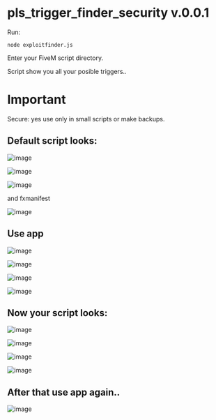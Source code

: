 # pls_trigger_finder_security v.0.0.1


Run:
```
node exploitfinder.js
```
Enter your FiveM script directory.

Script show you all your posible triggers..

# Important
Secure: yes use only in small scripts or make backups.


## Default script looks:
![image](https://github.com/polisek/pls_trigger_finder_security/assets/107623238/0b8e563f-8e82-4279-aafd-482d7e7ddfe0)

![image](https://github.com/polisek/pls_trigger_finder_security/assets/107623238/a077d255-e46f-429c-9dd2-c16402710a91)

![image](https://github.com/polisek/pls_trigger_finder_security/assets/107623238/cc18eb0f-8119-4401-ad73-d5a078316cd0)

and fxmanifest

![image](https://github.com/polisek/pls_trigger_finder_security/assets/107623238/7928cf14-2e9b-4880-bc33-88b5fa4390bd)




## Use app
![image](https://github.com/polisek/pls_trigger_finder_security/assets/107623238/c899f875-0764-4f77-a106-07e5f12ee5ee)

![image](https://github.com/polisek/pls_trigger_finder_security/assets/107623238/6f853ad0-0e72-4912-a6c0-134e4adb3c1e)

![image](https://github.com/polisek/pls_trigger_finder_security/assets/107623238/31f4877b-bca0-4977-ad62-c6948306f140)

![image](https://github.com/polisek/pls_trigger_finder_security/assets/107623238/d0ccf5db-63bc-46bb-9316-942b9e5231c6)


## Now your script looks:

![image](https://github.com/polisek/pls_trigger_finder_security/assets/107623238/9a881026-a2b8-4e5a-a68a-62c6cf413366)

![image](https://github.com/polisek/pls_trigger_finder_security/assets/107623238/12861ae9-bcd9-4cf8-be72-786928bc96aa)

![image](https://github.com/polisek/pls_trigger_finder_security/assets/107623238/931c7bd9-86ba-4c93-bc5a-87e473c28af1)

![image](https://github.com/polisek/pls_trigger_finder_security/assets/107623238/b9a9af86-e2f1-4802-9db7-a8ac558acc9c)

## After that use app again..

![image](https://github.com/polisek/pls_trigger_finder_security/assets/107623238/001b296f-868f-4556-8728-c2f298ca5891)






